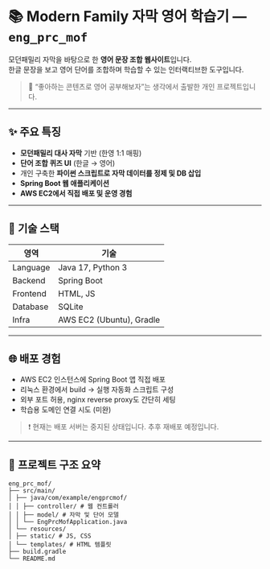# 📚 Modern Family 자막 영어 학습기 — `eng_prc_mof`

모던패밀리 자막을 바탕으로 한 **영어 문장 조합 웹사이트**입니다.  
한글 문장을 보고 영어 단어를 조합하며 학습할 수 있는 인터랙티브한 도구입니다.

> 🧠 “좋아하는 콘텐츠로 영어 공부해보자”는 생각에서 출발한 개인 프로젝트입니다.

---

## ✨ 주요 특징

- **모던패밀리 대사 자막** 기반 (한영 1:1 매핑)
- **단어 조합 퀴즈 UI** (한글 → 영어)
- 개인 구축한 **파이썬 스크립트로 자막 데이터를 정제 및 DB 삽입**
- **Spring Boot 웹 애플리케이션**
- **AWS EC2에서 직접 배포 및 운영 경험**

---

## 🔧 기술 스택

| 영역 | 기술 |
|------|------|
| Language | Java 17, Python 3 |
| Backend | Spring Boot |
| Frontend | HTML, JS |
| Database | SQLite |
| Infra | AWS EC2 (Ubuntu), Gradle |

---

## 🌐 배포 경험

- AWS EC2 인스턴스에 Spring Boot 앱 직접 배포
- 리눅스 환경에서 build → 실행 자동화 스크립트 구성
- 외부 포트 허용, nginx reverse proxy도 간단히 세팅
- 학습용 도메인 연결 시도 (미완)

> ❗ 현재는 배포 서버는 중지된 상태입니다. 추후 재배포 예정입니다.

---

## 📁 프로젝트 구조 요약
```
eng_prc_mof/
├── src/main/
│ ├── java/com/example/engprcmof/
│ │ ├── controller/ # 웹 컨트롤러
│ │ ├── model/ # 자막 및 단어 모델
│ │ └── EngPrcMofApplication.java
│ └── resources/
│ ├── static/ # JS, CSS
│ └── templates/ # HTML 템플릿
├── build.gradle
└── README.md
```

